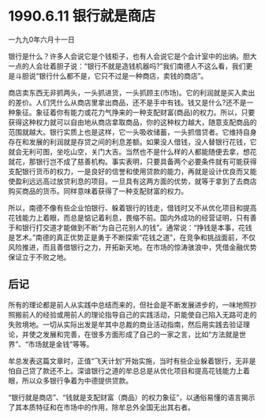 # 1990.6.11 银行就是商店

一九九0年六月十一日  
  
 银行是什么？许多人会说它是个钱柜子，也有人会说它是个会计室中的出纳。胆大一点的人会壮着胆子说：“银行不就是造钱机器吗?”我们南德人不这么看，我们更是斗胆说“银行什么都不是，它只不过是一种商店，卖钱的商店”。  
  
 商店卖东西无非抓两头，一头抓进货，一头抓顾主\(市场\)。它的利润就是买入卖出的差价。人们凭什么从商店里拿出商品，还不是手中有钱。钱又是什么?还不是一种象征。象征着你有能力或花力气挣来的一种支配财富\(商品\)的权力。所以，只要获得这种权力就可以自由地从商店拿取商品，你的这种权力越大，随意支配商品的范围就越大。银行实质上也是这样，它一头吸收储蓄，一头抓借贷者。它维持自身存在和发展的利润就是存贷之间的利息差额。如果没人借钱，没人替银行花钱，它就会无利可图，坐吃山空，关门大吉。当然也不是什么样的人都能随便去拿，想花就花，那银行岂不成了慈善机构。事实表明，只要具备两个必要条件就有可能获得支配银行货币的权力，一是良好的信誉和使用贷款的能力，再就是设计优良而又能使盈利远远高过放贷利息的项目。一旦具有这两方面的优势，就等于拿到了去商店购买商品的货币。同样意味着获得了一种支配财富的权力。  
  
 所以，南德不像有些企业怕银行、躲着银行的钱走，借钱时又不从优化项目和提高花钱能力上着眼，而总是惦记着利息，畏缩不前。国内外成功的经营证明，只有善于和银行打交道才能做到不断“为自己花别人的钱”。通常说：“挣钱是本事，花钱是艺术。”南德的真正优势正是勇于不断探索“花钱之道”，在竞争和挑战面前，不仅风险推进，而且善借银行之力，开拓新天地。在市场的惊涛骇浪中，凭借金融优势保证立于不败之地。

## **后记**

所有的理论都是前人从实践中总结而来的，但社会是不断发展进步的，一味地照抄照搬前人的经验或用前人的理论指导自己的实践活动，只能使自己陷入无路可走的失败境地。一切从实际出发是牟其中总裁的商业活动指南，然后用实践去验证理论，并使之发展和完善，在很多方面形成了自己的一家之言，比如“方法就是世界”、“市场就是金钱”等等。  
  
 牟总发表这篇文章时，正值“飞天计划”开始实施，当时有些企业躲着银行，无非是怕自己贷了款还不上。深谙银行之道的牟总总是从优化项目和提高花钱能力上着眼，所以众多银行争着为中德提供贷款。  
  
 “银行就是商店”、“钱就是支配财富（商品）的权力象征”，以通俗易懂的语言揭示了其本质特征和在市场中的作用，除牟总外全国无出其右者。  


